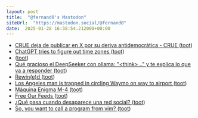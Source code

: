 ```yaml
---
layout: post
title:  "@fernand0's Mastodon"
siteUrl:  "https://mastodon.social/@fernand0"
date:  2025-01-28 16:38:54.212000+00:00
---
```

*  [CRUE deja de publicar en X por su deriva antidemocrática - CRUE  ](https://www.crue.org/2025/01/crue-deja-de-publicar-en-x-por-su-deriva-antidemocratica/) ([toot](https://mastodon.social/@fernand0/113906963854754766))
*  [ChatGPT tries to figure out time zones ](https://philip.greenspun.com/blog/2024/12/21/chatgpt-tries-to-figure-out-time-zones) ([toot](https://mastodon.social/@fernand0/113906769313501176))
*  [ ](https://mastodon.eus/@luistxo) ([toot](https://mastodon.social/@fernand0/113906444778772205))
*  [Qué gracioso el DeepSeeker con ollama: &quot;&lt;think&gt; ..&quot; y te explica lo que va a responder ](https://mastodon.social/@fernand0/113906103870436560) ([toot](https://mastodon.social/@fernand0/113906103870436560))
*  [Rewin(e)d ](https://rewined.vivino.com/8116813/b704d839e25578f5355cd675d48b43eb3e25e13e34f5b532d284d55878843fd) ([toot](https://mastodon.social/@fernand0/113906035175802102))
*  [Los Angeles man is trapped in circling Waymo on way to airport ](https://www.latimes.com/california/story/2025-01-05/los-angeles-man-trapped-in-circling-waymo-says-he-missed-his-flight-hom) ([toot](https://mastodon.social/@fernand0/113905835147612731))
*  [Máquina Enigma M-4 ](https://www.flickr.com/photos/fernand0/54270138779) ([toot](https://mastodon.social/@fernand0/113905779344269338))
*  [Free Our Feeds ](https://freeourfeeds.com) ([toot](https://mastodon.social/@fernand0/113905574056161932))
*  [¿Qué pasa cuando desaparece una red social? ](https://www.enriquedans.com/2025/01/que-pasa-cuando-desaparece-una-red-social.htm) ([toot](https://mastodon.social/@fernand0/113905228516856265))
*  [So, you want to call a program from vim? ](https://dev.to/fernand0/so-you-want-to-call-a-program-from-vim-of) ([toot](https://mastodon.social/@fernand0/113904398889424380))

